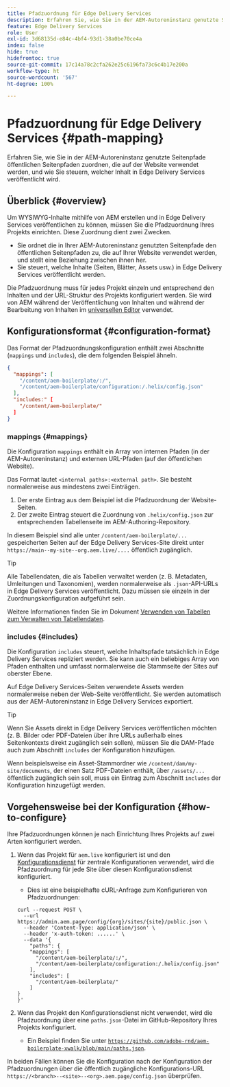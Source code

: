 ```yaml
---
title: Pfadzuordnung für Edge Delivery Services
description: Erfahren Sie, wie Sie in der AEM-Autoreninstanz genutzte Seitenpfade öffentlichen Seitenpfaden zuordnen, die auf der Website verwendet werden, und wie Sie steuern, welcher Inhalt in Edge Delivery Services veröffentlicht wird.
feature: Edge Delivery Services
role: User
exl-id: 3d68135d-e84c-4bf4-93d1-38a0be70ce4a
index: false
hide: true
hidefromtoc: true
source-git-commit: 17c14a78c2cfa262e25c6196fa73c6c4b17e200a
workflow-type: ht
source-wordcount: '567'
ht-degree: 100%

---
```


# Pfadzuordnung für Edge Delivery Services {#path-mapping}

Erfahren Sie, wie Sie in der AEM-Autoreninstanz genutzte Seitenpfade öffentlichen Seitenpfaden zuordnen, die auf der Website verwendet werden, und wie Sie steuern, welcher Inhalt in Edge Delivery Services veröffentlicht wird.

## Überblick {#overview}

Um WYSIWYG-Inhalte mithilfe von AEM erstellen und in Edge Delivery Services veröffentlichen zu können, müssen Sie die Pfadzuordnung Ihres Projekts einrichten. Diese Zuordnung dient zwei Zwecken.

* Sie ordnet die in Ihrer AEM-Autoreninstanz genutzten Seitenpfade den öffentlichen Seitenpfaden zu, die auf Ihrer Website verwendet werden, und stellt eine Beziehung zwischen ihnen her.
* Sie steuert, welche Inhalte (Seiten, Blätter, Assets usw.) in Edge Delivery Services veröffentlicht werden.

Die Pfadzuordnung muss für jedes Projekt einzeln und entsprechend den Inhalten und der URL-Struktur des Projekts konfiguriert werden. Sie wird von AEM während der Veröffentlichung von Inhalten und während der Bearbeitung von Inhalten im [universellen Editor](/help/sites-cloud/authoring/universal-editor/navigation.md) verwendet.

## Konfigurationsformat {#configuration-format}

Das Format der Pfadzuordnungskonfiguration enthält zwei Abschnitte (`mappings` und `includes`), die dem folgenden Beispiel ähneln.

```json
{
  "mappings": [
    "/content/aem-boilerplate/:/",
    "/content/aem-boilerplate/configuration:/.helix/config.json"
  ],
  "includes:" [
    "/content/aem-boilerplate/"
  ]
}
```

### mappings {#mappings}

Die Konfiguration `mappings` enthält ein Array von internen Pfaden (in der AEM-Autoreninstanz) und externen URL-Pfaden (auf der öffentlichen Website).

Das Format lautet `<internal paths>:<external path>`. Sie besteht normalerweise aus mindestens zwei Einträgen.

1. Der erste Eintrag aus dem Beispiel ist die Pfadzuordnung der Website-Seiten.
1. Der zweite Eintrag steuert die Zuordnung von `.helix/config.json` zur entsprechenden Tabellenseite im AEM-Authoring-Repository.

In diesem Beispiel sind alle unter `/content/aem-boilerplate/...` gespeicherten Seiten auf der Edge Delivery Services-Site direkt unter `https://main--my-site--org.aem.live/....` öffentlich zugänglich.

>[!TIP]
>
>Alle Tabellendaten, die als Tabellen verwaltet werden (z. B. Metadaten, Umleitungen und Taxonomien), werden normalerweise als `.json`-API-URLs in Edge Delivery Services veröffentlicht. Dazu müssen sie einzeln in der Zuordnungskonfiguration aufgeführt sein.
>
>Weitere Informationen finden Sie im Dokument [Verwenden von Tabellen zum Verwalten von Tabellendaten](/help/edge/wysiwyg-authoring/tabular-data.md).

### includes {#includes}

Die Konfiguration `includes` steuert, welche Inhaltspfade tatsächlich in Edge Delivery Services repliziert werden. Sie kann auch ein beliebiges Array von Pfaden enthalten und umfasst normalerweise die Stammseite der Sites auf oberster Ebene.

Auf Edge Delivery Services-Seiten verwendete Assets werden normalerweise neben der Web-Seite veröffentlicht. Sie werden automatisch aus der AEM-Autoreninstanz in Edge Delivery Services exportiert.

>[!TIP]
>
>Wenn Sie Assets direkt in Edge Delivery Services veröffentlichen möchten (z. B. Bilder oder PDF-Dateien über ihre URLs außerhalb eines Seitenkontexts direkt zugänglich sein sollen), müssen Sie die DAM-Pfade auch zum Abschnitt `includes` der Konfiguration hinzufügen.
>
>Wenn beispielsweise ein Asset-Stammordner wie `/content/dam/my-site/documents`, der einen Satz PDF-Dateien enthält, über `/assets/...` öffentlich zugänglich sein soll, muss ein Eintrag zum Abschnitt `includes` der Konfiguration hinzugefügt werden.

## Vorgehensweise bei der Konfiguration {#how-to-configure}

Ihre Pfadzuordnungen können je nach Einrichtung Ihres Projekts auf zwei Arten konfiguriert werden.

1. Wenn das Projekt für `aem.live` konfiguriert ist und den [Konfigurationsdienst](https://www.aem.live/docs/config-service-setup) für zentrale Konfigurationen verwendet, wird die Pfadzuordnung für jede Site über diesen Konfigurationsdienst konfiguriert.

   * Dies ist eine beispielhafte cURL-Anfrage zum Konfigurieren von Pfadzuordnungen:

   ```text
   curl --request POST \
     --url https://admin.aem.page/config/{org}/sites/{site}/public.json \
     --header 'Content-Type: application/json' \
     --header 'x-auth-token: ......' \
     --data '{
       "paths": {
       "mappings": [
         "/content/aem-boilerplate/:/",
         "/content/aem-boilerplate/configuration:/.helix/config.json"
       ],
       "includes": [
         "/content/aem-boilerplate/"
       ]
   }
   }'
   ```

1. Wenn das Projekt den Konfigurationsdienst nicht verwendet, wird die Pfadzuordnung über eine `paths.json`-Datei im GitHub-Repository Ihres Projekts konfiguriert.

   * Ein Beispiel finden Sie unter [`https://github.com/adobe-rnd/aem-boilerplate-xwalk/blob/main/paths.json`](https://github.com/adobe-rnd/aem-boilerplate-xwalk/blob/main/paths.json).

In beiden Fällen können Sie die Konfiguration nach der Konfiguration der Pfadzuordnungen über die öffentlich zugängliche Konfigurations-URL `https://<branch>--<site>--<org>.aem.page/config.json` überprüfen.
